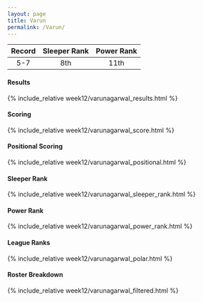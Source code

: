 ```yaml
---
layout: page
title: Varun
permalink: /Varun/
---
```


Record | Sleeper Rank | Power Rank               
:--: | :--: | :--:
5-7 | 8th | 11th   

#### Results
{% include_relative week12/varunagarwal_results.html %}

#### Scoring
{% include_relative week12/varunagarwal_score.html %}

#### Positional Scoring
{% include_relative week12/varunagarwal_positional.html %}

#### Sleeper Rank
{% include_relative week12/varunagarwal_sleeper_rank.html %}

#### Power Rank
{% include_relative week12/varunagarwal_power_rank.html %}

#### League Ranks
{% include_relative week12/varunagarwal_polar.html %}

#### Roster Breakdown
{% include_relative week12/varunagarwal_filtered.html %}
